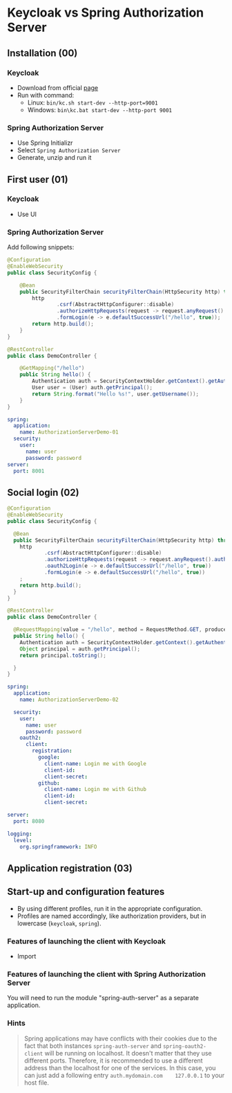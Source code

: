 # Keycloak vs Spring Authorization Server

## Installation (00)

### Keycloak
* Download from official [page](https://www.keycloak.org/getting-started/getting-started-zip)
* Run with command: 
  * Linux: ``bin/kc.sh start-dev --http-port=9001``
  * Windows: ``bin\kc.bat start-dev --http-port 9001``

### Spring Authorization Server
* Use Spring Initializr
* Select `Spring Authorization Server`
* Generate, unzip and run it

## First user (01)
### Keycloak
* Use UI

### Spring Authorization Server
Add following snippets:

```java
@Configuration
@EnableWebSecurity
public class SecurityConfig {

    @Bean
    public SecurityFilterChain securityFilterChain(HttpSecurity http) throws Exception {
        http
                .csrf(AbstractHttpConfigurer::disable)
                .authorizeHttpRequests(request -> request.anyRequest().authenticated())
                .formLogin(e -> e.defaultSuccessUrl("/hello", true));
        return http.build();
    }
}
```
```java
@RestController
public class DemoController {

    @GetMapping("/hello")
    public String hello() {
        Authentication auth = SecurityContextHolder.getContext().getAuthentication();
        User user = (User) auth.getPrincipal();
        return String.format("Hello %s!", user.getUsername());
    }
}
```
```yaml
spring:
  application:
    name: AuthorizationServerDemo-01
  security:
    user:
      name: user
      password: password
server:
  port: 8001
```


## Social login (02)
```java
@Configuration
@EnableWebSecurity
public class SecurityConfig {

  @Bean
  public SecurityFilterChain securityFilterChain(HttpSecurity http) throws Exception {
    http
            .csrf(AbstractHttpConfigurer::disable)
            .authorizeHttpRequests(request -> request.anyRequest().authenticated())
            .oauth2Login(e -> e.defaultSuccessUrl("/hello", true))
            .formLogin(e -> e.defaultSuccessUrl("/hello", true))
    ;
    return http.build();
  }
}
```
```java
@RestController
public class DemoController {

  @RequestMapping(value = "/hello", method = RequestMethod.GET, produces = MediaType.APPLICATION_JSON_VALUE)
  public String hello() {
    Authentication auth = SecurityContextHolder.getContext().getAuthentication();
    Object principal = auth.getPrincipal();
    return principal.toString();

  }
}
```
```yaml
spring:
  application:
    name: AuthorizationServerDemo-02

  security:
    user:
      name: user
      password: password
    oauth2:
      client:
        registration:
          google:
            client-name: Login me with Google
            client-id:
            client-secret:
          github:
            client-name: Login me with Github
            client-id:
            client-secret:

server:
  port: 8080

logging:
  level:
    org.springframework: INFO
```

## Application registration (03)

## Start-up and configuration features
* By using different profiles, run it in the appropriate configuration.
* Profiles are named accordingly, like authorization providers, but in lowercase (`keycloak`, `spring`).

### Features of launching the client with Keycloak
* Import 

### Features of launching the client with Spring Authorization Server
You will need to run the module "spring-auth-server" as a separate application.

### Hints
> Spring applications may have conflicts with their cookies due to the fact that both instances `spring-auth-server` 
> and `spring-oauth2-client` will be running on localhost. It doesn't matter that they use different ports.
> Therefore, it is recommended to use a different address than the localhost for one of the services. In this case, you can just add a following entry `auth.mydomain.com    127.0.0.1` to your host file.
